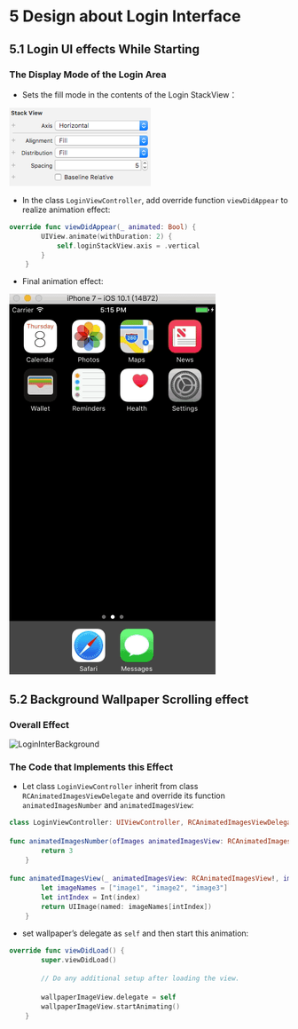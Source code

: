 # 5 Design about Login Interface

## 5.1 Login UI effects While Starting

### The Display Mode of the Login Area

* Sets the fill mode in the contents of the Login StackView：

![StackViewFillMode](PicsForLog/StackViewFillMode.png)

* In the class `LoginViewController`, add override function `viewDidAppear` to realize animation effect:

```swift
override func viewDidAppear(_ animated: Bool) {
        UIView.animate(withDuration: 2) {
            self.loginStackView.axis = .vertical
        }
    }
```

* Final animation effect:

![StackView](PicsForLog/StackView.gif)

## 5.2 Background Wallpaper Scrolling effect

### Overall Effect

![LoginInterBackground](PicsForLog/LoginInterBackground.gif)

### The Code that Implements this Effect

* Let class `LoginViewController` inherit from class `RCAnimatedImagesViewDelegate` and override its function `animatedImagesNumber` and `animatedImagesView`:

```swift
class LoginViewController: UIViewController, RCAnimatedImagesViewDelegate

func animatedImagesNumber(ofImages animatedImagesView: RCAnimatedImagesView!) -> UInt {
        return 3
    }
    
func animatedImagesView(_ animatedImagesView: RCAnimatedImagesView!, imageAt index: UInt) -> UIImage! {
        let imageNames = ["image1", "image2", "image3"]
        let intIndex = Int(index)
        return UIImage(named: imageNames[intIndex])
    }
```

* set wallpaper’s delegate as `self` and then start this animation:

```swift
override func viewDidLoad() {
        super.viewDidLoad()

        // Do any additional setup after loading the view.
        
        wallpaperImageView.delegate = self
        wallpaperImageView.startAnimating()
    }
```

